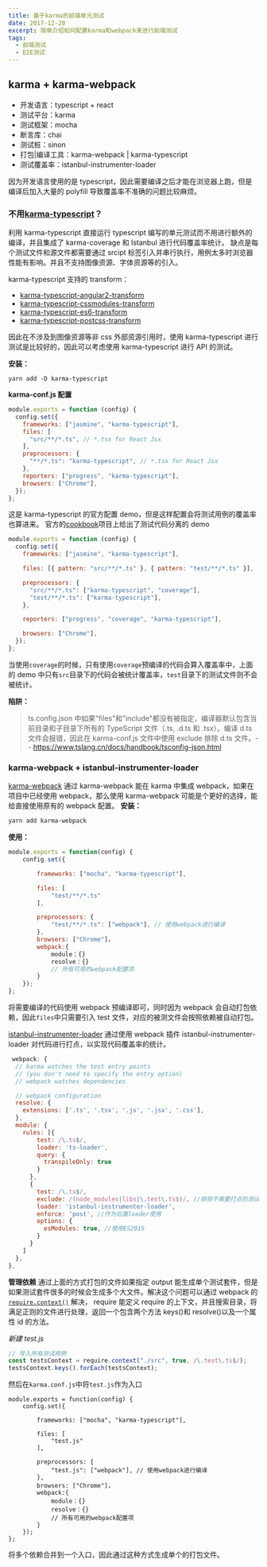 ```yaml
---
title: 基于karma的前端单元测试
date: 2017-12-20
excerpt: 简单介绍如何配置karma和webpack来进行前端测试
tags:
  - 前端测试
  - E2E测试
---
```


## karma + karma-webpack

- 开发语言：typescript + react
- 测试平台：karma
- 测试框架：mocha
- 断言库：chai
- 测试桩：sinon
- 打包|编译工具：karma-webpack | karma-typescript
- 测试覆盖率：istanbul-instrumenter-loader

因为开发语言使用的是 typescript，因此需要编译之后才能在浏览器上跑，但是编译后加入大量的 polyfill 导致覆盖率不准确的问题比较麻烦。

### 不用[karma-typescript](https://github.com/monounity/karma-typescript)？

利用 karma-typescript 直接运行 typescript 编写的单元测试而不用进行额外的编译，并且集成了 karma-coverage 和 Istanbul 进行代码覆盖率统计。
缺点是每个测试文件和源文件都需要通过 srcipt 标签引入并串行执行，用例太多时浏览器性能有影响。并且不支持图像资源、字体资源等的引入。

karma-typescript 支持的 transform：

- [karma-typescript-angular2-transform](https://github.com/monounity/karma-typescript-angular2-transform)
- [karma-typescript-cssmodules-transform](https://github.com/monounity/karma-typescript-cssmodules-transform)
- [karma-typescript-es6-transform](https://github.com/monounity/karma-typescript-es6-transform)
- [karma-typescript-postcss-transform](https://github.com/monounity/karma-typescript-postcss-transform)

因此在不涉及到图像资源等非 css 外部资源引用时，使用 karma-typescript 进行测试是比较好的，因此可以考虑使用 karma-typescript 进行 API 的测试。

**安装：**

```
yarn add -D karma-typescript
```

**karma-conf.js 配置**

```javascript
module.exports = function (config) {
  config.set({
    frameworks: ["jasmine", "karma-typescript"],
    files: [
      "src/**/*.ts", // *.tsx for React Jsx
    ],
    preprocessors: {
      "**/*.ts": "karma-typescript", // *.tsx for React Jsx
    },
    reporters: ["progress", "karma-typescript"],
    browsers: ["Chrome"],
  });
};
```

这是 karma-typescript 的官方配置 demo，但是这样配置会将测试用例的覆盖率也算进来。
官方的[cookbook](https://github.com/monounity/karma-typescript/blob/master/cookbook.md)项目上给出了测试代码分离的 demo

```javascript
module.exports = function (config) {
  config.set({
    frameworks: ["jasmine", "karma-typescript"],

    files: [{ pattern: "src/**/*.ts" }, { pattern: "test/**/*.ts" }],

    preprocessors: {
      "src/**/*.ts": ["karma-typescript", "coverage"],
      "test/**/*.ts": ["karma-typescript"],
    },

    reporters: ["progress", "coverage", "karma-typescript"],

    browsers: ["Chrome"],
  });
};
```

当使用`coverage`的时候，只有使用`coverage`预编译的代码会算入覆盖率中，上面的 demo 中只有`src`目录下的代码会被统计覆盖率，`test`目录下的测试文件则不会被统计。

**陷阱：**

> ts.config.json 中如果"files"和"include"都没有被指定，编译器默认包含当前目录和子目录下所有的 TypeScript 文件（.ts, .d.ts 和 .tsx）。编译 d.ts 文件会报错，因此在 karma-conf.js 文件中使用 exclude 排除 d.ts 文件。-- https://www.tslang.cn/docs/handbook/tsconfig-json.html

### karma-webpack + istanbul-instrumenter-loader

[karma-webpack](https://github.com/webpack-contrib/karma-webpack#karma-webpack)
通过 karma-webpack 能在 karma 中集成 webpack，如果在项目中已经使用 webpack，那么使用 karma-webpack 可能是个更好的选择，能给直接使用原有的 webpack 配置。
**安装：**

```bash
yarn add karma-webpack
```

**使用：**

```javascript
module.exports = function(config) {
    config.set({

        frameworks: ["mocha", "karma-typescript"],

        files: [
            "test/**/*.ts"
        ],

        preprocessors: {
            "test/**/*.ts": ["webpack"], // 使用webpack进行编译
        },
        browsers: ["Chrome"]，
        webpack:{
            module：{}
            resolve：{}
            // 所有可用的webpack配置项
        }
    });
};
```

将需要编译的代码使用 webpack 预编译即可，同时因为 webpack 会自动打包依赖，因此`files`中只需要引入 test 文件，对应的被测文件会按照依赖被自动打包。

[istanbul-instrumenter-loader](https://github.com/webpack-contrib/istanbul-instrumenter-loader)
通过使用 webpack 插件 istanbul-instrumenter-loader 对代码进行打点，以实现代码覆盖率的统计。

```javascript
 webpack: {
  // karma watches the test entry points
  // (you don't need to specify the entry option)
  // webpack watches dependencies

  // webpack configuration
  resolve: {
    extensions: ['.ts', '.tsx', '.js', '.jsx', '.css'],
  },
  module: {
    rules: [{
        test: /\.ts$/,
        loader: 'ts-loader',
        query: {
          transpileOnly: true
        }
      },
      {
        test: /\.ts$/,
        exclude: /(node_modules|libs|\.test\.ts$)/, //排除不需要打点的测试代码和库
        loader: 'istanbul-instrumenter-loader',
        enforce: 'post', //作为后置loader使用
        options: {
          esModules: true, //使用ES2015
        }
      }
    ]
  },
},
```

**管理依赖**
通过上面的方式打包的文件如果指定 output 能生成单个测试套件，但是如果测试套件很多的时候会生成多个大文件。解决这个问题可以通过 webpack 的[`require.context()`](https://doc.webpack-china.org/guides/dependency-management/#require-context) 解决，
require 能定义 require 的上下文，并且搜索目录，将满足正则的文件进行处理，返回一个包含两个方法 keys()和 resolve()以及一个属性 id 的方法。

_新建 test.js_

```javascript
// 导入所有测试用例
const testsContext = require.context("./src", true, /\.test\.ts$/);
testsContext.keys().forEach(testsContext);
```

然后在`karma.conf.js`中将`test.js`作为入口

```
module.exports = function(config) {
    config.set({

        frameworks: ["mocha", "karma-typescript"],

        files: [
            "test.js"
        ],

        preprocessors: {
            "test.js": ["webpack"], // 使用webpack进行编译
        },
        browsers: ["Chrome"]，
        webpack:{
            module：{}
            resolve：{}
            // 所有可用的webpack配置项
        }
    });
};
```

将多个依赖合并到一个入口，因此通过这种方式生成单个的打包文件。
